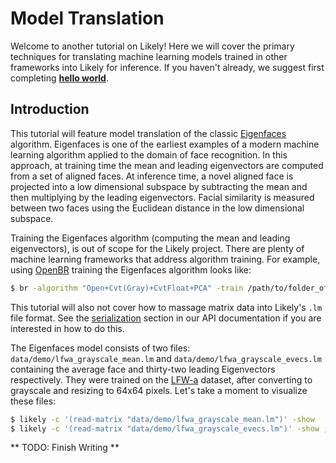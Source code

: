 Model Translation
=================

Welcome to another tutorial on Likely!
Here we will cover the primary techniques for translating machine learning models trained in other frameworks into Likely for inference.
If you haven't already, we suggest first completing **[hello world](?href=share/likely/hello_world/README.md)**.

Introduction
------------
This tutorial will feature model translation of the classic [Eigenfaces](http://s3.amazonaws.com/academia.edu.documents/30894770/jcn.pdf?AWSAccessKeyId=AKIAJ56TQJRTWSMTNPEA&Expires=1461877617&Signature=3ZPNU1mf2ntzKKDTmsPa%2FBvy%2Fa0%3D&response-content-disposition=inline%3B%20filename%3DEigenfaces_for_Recognition.pdf) algorithm.
Eigenfaces is one of the earliest examples of a modern machine learning algorithm applied to the domain of face recognition.
In this approach, at training time the mean and leading eigenvectors are computed from a set of aligned faces.
At inference time, a novel aligned face is projected into a low dimensional subspace by subtracting the mean and then multiplying by the leading eigenvectors.
Facial similarity is measured between two faces using the Euclidean distance in the low dimensional subspace.

Training the Eigenfaces algorithm (computing the mean and leading eigenvectors), is out of scope for the Likely project.
There are plenty of machine learning frameworks that address algorithm training.
For example, using [OpenBR](http://www.openbiometrics.org) training the Eigenfaces algorithm looks like:

```bash
$ br -algorithm "Open+Cvt(Gray)+CvtFloat+PCA" -train /path/to/folder_of_aligned_faces Eigenfaces.model
```

This tutorial will also not cover how to massage matrix data into Likely's `.lm` file format.
See the [serialization](https://s3.amazonaws.com/liblikely/doxygen/structlikely__matrix.html#serialization) section in our API documentation if you are interested in how to do this.

The Eigenfaces model consists of two files: `data/demo/lfwa_grayscale_mean.lm` and `data/demo/lfwa_grayscale_evecs.lm` containing the average face and thirty-two leading Eigenvectors respectively.
They were trained on the [LFW-a](http://www.openu.ac.il/home/hassner/data/lfwa/) dataset, after converting to grayscale and resizing to 64x64 pixels.
Let's take a moment to visualize these files:

```bash
$ likely -c '(read-matrix "data/demo/lfwa_grayscale_mean.lm")' -show
$ likely -c '(read-matrix "data/demo/lfwa_grayscale_evecs.lm")' -show ; Press any key to advance to the next Eigenvector
```

** TODO: Finish Writing **
